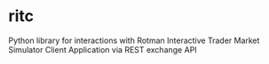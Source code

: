 # ritc
Python library for interactions with Rotman Interactive Trader Market Simulator Client Application via REST exchange API
